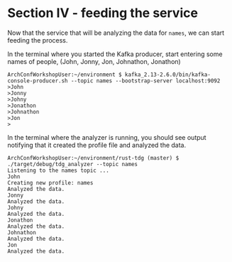 # Section IV - feeding the service

Now that the service that will be analyzing the data for `names`, we can start feeding the process.

In the terminal where you started the Kafka producer, start entering some names of people, \(John, Jonny, Jon, Johnathon, Jonathon\)

```text
ArchConfWorkshopUser:~/environment $ kafka_2.13-2.6.0/bin/kafka-console-producer.sh --topic names --bootstrap-server localhost:9092
>John
>Jonny
>Johny
>Jonathon
>Johnathon
>Jon
> 
```

In the terminal where the analyzer is running, you should see output notifying that it created the profile file and analyzed the data.

```text
ArchConfWorkshopUser:~/environment/rust-tdg (master) $ ./target/debug/tdg_analyzer --topic names
Listening to the names topic ...
John
Creating new profile: names
Analyzed the data.
Jonny
Analyzed the data.
Johny
Analyzed the data.
Jonathon
Analyzed the data.
Johnathon
Analyzed the data.
Jon
Analyzed the data.
```


